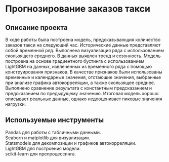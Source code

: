 # Прогнозирование заказов такси

## Описание проекта

В ходе работы была построена модель, предсказывающия количество заказов такси на следующий час. Исторические данные представляют собой временной ряд. Выполнена визуализация ряда с использованием скользящего среднего. В данных выявлен тренд и сезонность. Модель построена на основе градиентного бустинга с использованием LightGBM на данных, извлеченных из временного ряда с помощью конструирования признаков. В качестве признаков были использованы временные и календарные значения, отстающие значения, выбранные при анализе графика автокорреляции, а также скользящее среднее. Выполнено сравнение результата с константным предсказанием и предсказанием по предыдущему значению. Итоговая модель хорошо описывает реальные данные, однако недооценивает пиковые значения нагрузки. 

## Используемые инструменты

Pandas для работы с табличными данными.  
Seaborn и matplotlib для визуализации.  
Statsmodels для декомпозиции и графиков автокорреляции.  
LightGBM для построения модели.  
scikit-learn для препроцессинга.  